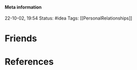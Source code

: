 #### Meta information
22-10-02, 19:54
Status: #idea
Tags: [[PersonalRelationships]]





# Friends







# References
